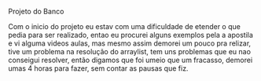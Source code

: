 Projeto do Banco

Com o inicio do projeto eu estav com uma dificuldade de etender o que pedia para ser realizado, entao eu procurei alguns exemplos pela a apostila e vi alguma videos aulas, mas mesmo assim demorei um pouco pra relizar, tive um problema na resolução do arraylist, tem uns problemas que eu nao conseigui resolver, então digamos que foi umeio que um fracasso, demorei umas 4 horas para fazer, sem contar as pausas que fiz. 
